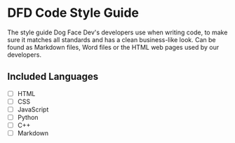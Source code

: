 # DFD Code Style Guide

The style guide Dog Face Dev's developers use when writing code, to make sure it matches all standards and has a clean business-like look. Can be found as Markdown files, Word files or the HTML web pages used by our developers.

## Included Languages

- [ ] HTML
- [ ] CSS
- [ ] JavaScript
- [ ] Python
- [ ] C++
- [ ] Markdown
